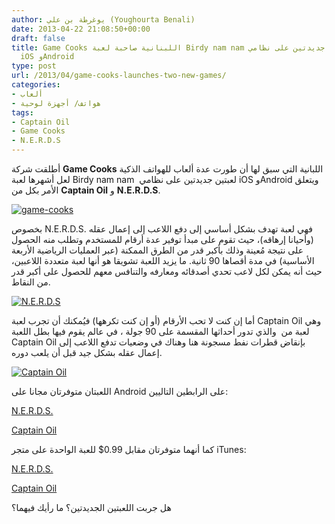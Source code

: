 ```yaml
---
author: يوغرطة بن علي (Youghourta Benali)
date: 2013-04-22 21:08:50+00:00
draft: false
title: Game Cooks اللبنانية صاحبة لعبة Birdy nam nam تطلق لعبتين جديدتين على نظامي
  iOS وAndroid
type: post
url: /2013/04/game-cooks-launches-two-new-games/
categories:
- ألعاب
- هواتف/ أجهزة لوحية
tags:
- Captain Oil
- Game Cooks
- N.E.R.D.S
---
```


أطلقت شركة **Game Cooks** اللبانية التي سبق لها أن طورت عدة ألعاب للهواتف الذكية لعل أشهرها لعبة Birdy nam nam  لعبتين جديدتين على نظامي iOS وAndroid ويتعلق الأمر بكل من **Captain Oil** و **N.E.R.D.S**.




[![game-cooks](http://www.it-scoop.com/wp-content/uploads/2013/04/game-cooks.jpg)
](http://www.it-scoop.com/wp-content/uploads/2013/04/game-cooks.jpg)




بخصوص N.E.R.D.S. فهي لعبة تهدف بشكل أساسي إلى دفع اللاعب إلى إعمال عقله (وأحيانا إرهاقه)، حيث تقوم على مبدأ توفير عدة أرقام للمستخدم وتطلب منه الحصول على نتيجة مُعينة وذلك بأكبر قدر من الطرق الممكنة (عبر العمليات الرياضية الأربعة الأساسية) في مدة أقصاها 90 ثانية. ما يزيد اللعبة تشويقا هو أنها لعبة متعددة اللاعبين، حيث أنه يمكن لكل لاعب تحدي أصدقائه ومعارفه والتنافس معهم للحصول على أكبر قدر من النقاط.




[![N.E.R.D.S](http://www.it-scoop.com/wp-content/uploads/2013/04/N.E.R.D.S.jpg)
](http://www.it-scoop.com/wp-content/uploads/2013/04/N.E.R.D.S.jpg)




أما إن كنت لا تحب الأرقام (أو إن كنت تكرهها) فيُمكنك أن تجرب لعبة Captain Oil وهي لعبة من  والذي تدور أحداثها المقسمة على 90 جولة ، في عالم يقوم فيها بطل اللعبة Captain Oil بإنقاض قطرات نفط مسجونة هنا وهناك في وضعيات تدفع اللاعب إلى إعمال عقله بشكل جيد قبل أن يلعب دوره.




[![Captain Oil](http://www.it-scoop.com/wp-content/uploads/2013/04/Captain-Oil.png)
](http://www.it-scoop.com/wp-content/uploads/2013/04/Captain-Oil.png)




اللعبتان متوفرتان مجانا على Android على الرابطين التاليين:




[N.E.R.D.S.](https://play.google.com/store/apps/details?id=com.gamecooks.nerds&feature=search_result#?t=W251bGwsMSwxLDEsImNvbS5nYW1lY29va3MubmVyZHMiXQ..)




[Captain Oil](https://play.google.com/store/apps/details?id=com.gamecooks.captainoil&feature=more_from_developer&hl=en)




كما أنهما متوفرتان مقابل 0.99$ للعبة الواحدة على متجر iTunes:




[N.E.R.D.S.](https://itunes.apple.com/us/app/n.e.r.d.s./id601374006?mt=8)




[Captain Oil](https://itunes.apple.com/us/app/captain-oil/id594546119?mt=8)




هل جربت اللعبتين الجديدتين؟ ما رأيك فيهما؟
